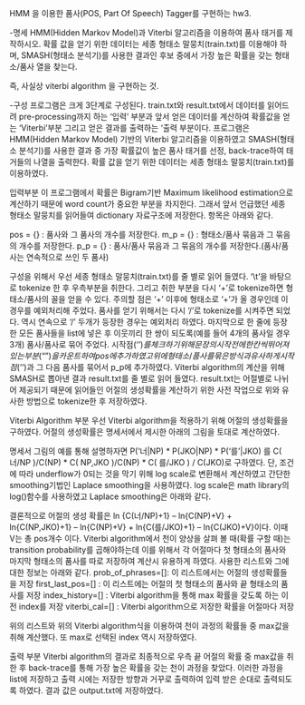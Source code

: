 HMM 을 이용한 품사(POS, Part Of Speech) Tagger를 구현하는 hw3.

-명세
HMM(Hidden Markov Model)과 Viterbi 알고리즘을 이용하여 품사 태거를 제작하시오.
확률 값을 얻기 위한 데이터는 세종 형태소 말뭉치(train.txt)를 이용해야 하며, SMASH(형태소 분석기)를 사용한 결과인 후보 중에서 가장 높은 확률을 갖는 형태소/품사 열을 찾는다.

즉, 사실상 viterbi algorithm 을 구현하는 것.


-구성
프로그램은 크게 3단계로 구성된다. train.txt와 result.txt에서 데이터를 읽어드려 pre-processing까지 하는 ‘입력’ 부분과 앞서 얻은 데이터를 계산하여 확률값을 얻는 ‘Viterbi’부분 그리고 얻은 결과를 출력하는 ‘출력 부분이다.
프로그램은 HMM(Hidden Markov Model) 기반의 Viterbi 알고리즘을 이용하였고 SMASH(형태소 분석기)를 사용한 결과 중 가장 확률값이 높은 품사 태거를 선정, back-trace하여 태거들의 나열을 출력한다. 확률 값을 얻기 위한 데이터는 세종 형태소 말뭉치(train.txt)를 이용하였다.

입력부분
이 프로그램에서 확률은 Bigram기반 Maximum likelihood estimation으로 계산하기 때문에 word count가 중요한 부분을 차지한다. 그래서 앞서 언급했던 세종 형태소 말뭉치를 읽어들여 dictionary 자료구조에 저장한다. 항목은 아래와 같다.

pos = {} : 품사와 그 품사의 개수를 저장한다.
m_p = {} : 형태소/품사 묶음과 그 묶음의 개수를 저장한다.
p_p = {} : 품사/품사 묶음과 그 묶음의 개수를 저장한다.(품사/품사는 연속적으로 쓰인 두 품사)

구성을 위해서 우선 세종 형태소 말뭉치(train.txt)를 줄 별로 읽어 들였다. ‘\t’을 바탕으로 tokenize 한 후 우측부분을 취한다. 그리고 취한 부분을 다시 ‘+’로 tokenize하면 형태소/품사의 꼴을 얻을 수 있다. 주의할 점은 ‘+’ 이후에 형태소로 ‘+’가 올 경우인데 이 경우를 예외처리해 주었다. 품사를 얻기 위해서는 다시 ‘/’로 tokenize를 시켜주면 되었다. 역시 연속으로 ‘/’ 두개가 등장한 경우는 예외처리 하였다. 마지막으로 한 줄에 등장한 모든 품사들을 list에 넣은 후 이웃끼리 한 쌍이 되도록(예를 들어 4개의 품사일 경우 3개) 품사/품사로 묶어 주었다. 시작점(‘$’)를 체크하기 위해 문장의 시작 전에 한 칸 씩 뛰어져 있는 부분(“”)을 카운트하여 pos에 추가하였고 위에 형태소/품사를 묶은 방식과 유사하게 시작점(‘$’)과 그 다음 품사를 묶어서 p_p에 추가하였다.
Viterbi algorithm의 계산을 위해 SMASH로 뽑아낸 결과 result.txt를 줄 별로 읽어 들였다. result.txt는 어절별로 나뉘어 제공되기 때문에 읽어들인 어절의 생성확률을 계산하기 위한 사전 작업으로 위와 유사한 방법으로 tokenize한 후 저장하였다. 

Viterbi Algorithm 부분
우선 Viterbi algorithm을 적용하기 위해 어절의 생성확률을 구하였다. 어절의 생성확률은 명세서에서 제시한 아래의 그림을 토대로 계산하였다.
 
명세서 그림의 예를 통해 설명하자면 P(‘너|NP) * P(JKO|NP) * P(‘를’|JKO) 를 C( 너/NP )/C(NP) * C( NP,JKO )/C(NP) * C( 를/JKO ) / C(JKO)로 구하였다. 단, 조건에 따라 underflow가 0되는 것을 막기 위해 log scale로 변환해서 계산하였고 간단한 smoothing기법인 Laplace smoothing을 사용하였다. log scale은 math library의 log()함수를 사용하였고 Laplace smoothing은 아래와 같다.
 
결론적으로 어절의 생성 확률은 ln {C(너/NP)+1} – ln{C(NP)+V} + ln{C(NP,JKO)+1} – ln{C(NP)+V}  + ln{C(를/JKO)+1} – ln{C(JKO)+V}이다. 이때 V는 총 pos개수 이다.
Viterbi algorithm에서 천이 양상을 살펴 볼 때(확률 구할 때)는 transition probability를 곱해야하는데 이를 위해서 각 어절마다 첫 형태소의 품사와 마지막 형태소의 품사를 따로 저장하여 계산시 유용하게 하였다. 
사용한 리스트와 그에 대한 정보는 아래와 같다.
prob_of_phrases=[]: 이 리스트에서는 어절의 생성확률들을 저장
first_last_pos=[]   : 이 리스트에는 어절의 첫 형태소의 품사와 끝 형태소의 품사를 저장
index_history=[]   : Viterbi algorithm을 통해 max 확률을 갖도록 하는 이전 index를 저장
viterbi_cal=[]      : Viterbi algorithm으로 저장한 확률을 어절마다 저장
 
위의 리스트와 위의 Viterbi algorithm식을 이용하여 천이 과정의 확률들 중 max값을 취해 계산했다. 또 max로 선택된 index 역시 저장하였다.

출력 부분
Viterbi algorithm의 결과로 최종적으로 우측 끝 어절의 확률 중 max값을 취한 후 back-trace를 통해 가장 높은 확률을 갖는 천이 과정을 찾았다. 이러한 과정을 list에 저장하고 출력 시에는 저장한 방향과 거꾸로 출력하여 입력 받은 순대로 출력되도록 하였다. 결과 값은 output.txt에 저장하였다.
